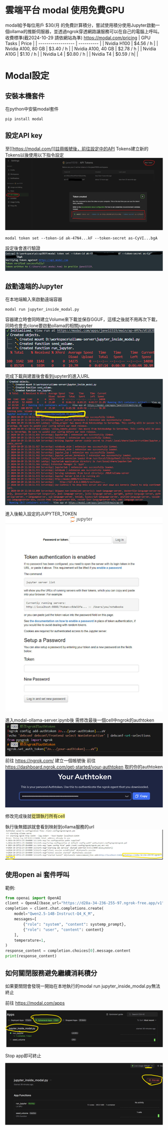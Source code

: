 # 雲端平台 modal 使用免費GPU
modal給予每位用戶 $30/月 的免費計算積分，嘗試使用積分使用Jupyter啟動一個ollama的推斷伺服器，並透過ngrok穿透網路讓服務可以在自己的電腦上呼叫。
收費標準(截2024-10-29 請依網站為準)
https://modal.com/pricing
| GPU Tasks          | Price      |
| ------------------ | ---------- |
| Nvidia H100        | $4.56 / h  |
| Nvidia A100, 80 GB | $3.40 / h  |
| Nvidia A100, 40 GB | $2.78 / h  |
| Nvidia A10G        | $1.10 / h  |
| Nvidia L4          | $0.80 / h  |
| Nvidia T4          | $0.59 / h| |

# Modal設定

## 安裝本機套件
在python中安裝modal套件
``` shell
pip install modal
```
## 設定API key
至[[https://modal.com/]]註冊帳號後，前往設定中的API Tokens建立新的Tokens以後使用以下指令設定
![create_api_token](image\createapitoken.jpeg)
```
modal token set --token-id ak-47N4...kF --token-secret as-CyVI...bgA
```
設定後會進行驗證
![set_api_toker](image\setapitoker.jpeg)

## 啟動遠端的Jupyter
在本地端輸入來啟動遠端容器
``` shell
modal run jupyter_inside_modal.py
```
容器建立時會同時建立Volume來下載並保存GGUF，這樣之後就不用再次下載，同時也會去clone要啟動ollama的相關jupyter
![](image\download_guff.jpeg)

完成下載與建置後會看到jupyter的進入URL
![](image\show_jupyter_url.jpeg)

進入後輸入設定的JUPYTER_TOKEN
![](image\jupyter_password.jpeg)

進入modal-ollama-server.ipynb後
需修改最後一個cell中ngrok的authtoken
![](image\change_authtoken.jpeg)
前往 https://ngrok.com/ 建立一個帳號後
前往 https://dashboard.ngrok.com/get-started/your-authtoken 取的你的authtoken
![](image\ngrok_authtoken.jpeg)

修改完成後就<span style="background:#fff88f">從頭執行所有cell</span>

執行後無錯誤就會看到映射到ollama服務的url
![](image\call_llm_api_url.jpeg)

## 使用open ai 套件呼叫

範例:
``` python
from openai import OpenAI
client = OpenAI(base_url="https://d28a-34-236-255-97.ngrok-free.app/v1", api_key="ollama")
completion = client.chat.completions.create(
	model="Qwen2.5-14B-Instruct-Q4_K_M",
	messages=[
		{"role": "system", "content": systemp_prompt},
		{"role": "user", "content": content}
	],
	temperature=1,
)
response_content = completion.choices[0].message.content
print(response_content)
```

## 如何關閉服務避免繼續消耗積分
如果要關閉會發現一開始在本地執行的modal run jupyter_inside_modal.py無法終止

前往 https://modal.com/apps

![](image\showapp.png)

Stop app即可終止

![](image\stop_app.png)